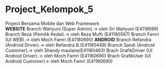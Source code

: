 # Project_Kelompok_5 <br>
Project Bersama Mobile dan Web Framework <br>
**WEBSITE**
Branch Wahyuni (Super Admin).-> oleh Sri Wahyuni (E4118699)
Branch Reza (Pemilik Kedai).-> oleh Reza Mufti (E41180567)
Branch Famri (UI WEB).-> oleh Moch Famri (E41180690)
**ANDROID**
Branch Refandra (Android Driver).-> oleh Refandra B.(E41180449)
Branch Sandi (Android Customer).-> oleh Shandy maulana(E41180463)
Brach GrafikDriver (UI Android Driver).-> oleh Moch Famri (E41180690)
Brach GrafikUser (UI Android Customer)-> oleh Moch Famri (E41180690)
